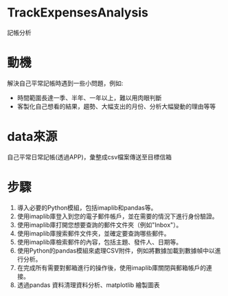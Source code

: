 # TrackExpensesAnalysis
記帳分析

# 動機
解決自己平常記帳時遇到一些小問題，例如:
  * 時間範圍長達一季、半年、一年以上，難以用肉眼判斷
  * 客製化自己想看的結果，趨勢、大幅支出的月份、分析大幅變動的理由等等

# data來源
自己平常日常記帳(透過APP)，彙整成csv檔案傳送至目標信箱

# 步驟
1. 導入必要的Python模組，包括imaplib和pandas等。
2. 使用imaplib庫登入到您的電子郵件帳戶，並在需要的情況下進行身份驗證。
3. 使用imaplib庫打開您想要查詢的郵件文件夾（例如"Inbox"）。
4. 使用imaplib庫搜索郵件文件夾，並確定要查詢哪些郵件。
5. 使用imaplib庫檢索郵件的內容，包括主題、發件人、日期等。
6. 使用Python的pandas模組來處理CSV附件，例如將數據加載到數據幀中以進行分析。
7. 在完成所有需要對郵箱進行的操作後，使用imaplib庫關閉與郵箱帳戶的連接。
8. 透過pandas 資料清理資料分析、matplotlib 繪製圖表


